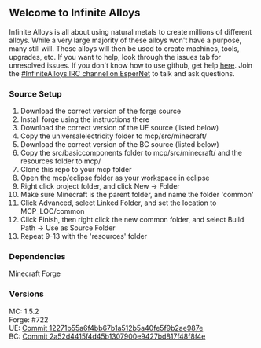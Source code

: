 ## Welcome to Infinite Alloys
Infinite Alloys is all about using natural metals to create millions of different alloys. While a very large majority
of these alloys won't have a purpose, many still will. These alloys will then be used to create machines, tools,
upgrades, etc. If you want to help, look through the issues tab for unresolved issues. If you don't know how to
use github, get help [here](https://help.github.com/). Join the [#InfiniteAlloys IRC channel on EsperNet](http://webchat.esper.net/?channels=infinitealloys) to talk and ask questions.

### Source Setup
1. Download the correct version of the forge source
2. Install forge using the instructions there
3. Download the correct version of the UE source (listed below)
4. Copy the universalelectricity folder to mcp/src/minecraft/
5. Download the correct version of the BC source (listed below)
6. Copy the src/basiccomponents folder to mcp/src/minecraft/ and the resources folder to mcp/
7. Clone this repo to your mcp folder
8. Open the mcp/eclipse folder as your workspace in eclipse
9. Right click project folder, and click New -> Folder
10. Make sure Minecraft is the parent folder, and name the folder 'common'
11. Click Advanced, select Linked Folder, and set the location to MCP_LOC/common
12. Click Finish, then right click the new common folder, and select Build Path -> Use as Source Folder
13. Repeat 9-13 with the 'resources' folder

### Dependencies
Minecraft Forge  

### Versions
MC: 1.5.2  
Forge: #722  
UE: [Commit 12271b55a6f4bb67b1a512b5a40fe5f9b2ae987e](https://github.com/calclavia/Universal-Electricity/tree/12271b55a6f4bb67b1a512b5a40fe5f9b2ae987e)  
BC: [Commit 2a52d4415f4d45b1307900e9427bd817f48f8f4e](https://github.com/calclavia/Basic-Components/tree/2a52d4415f4d45b1307900e9427bd817f48f8f4e)
